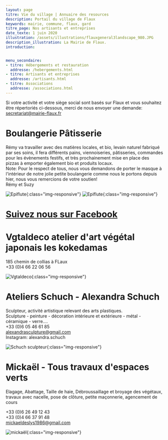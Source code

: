 ```yaml
---
layout: page
titre: Vie du village | Annuaire des resources
description: Portail du village de Flaux
keywords: mairie, commune, flaux, gard
titre_page: Nos artisants et entreprises
date_texte: 1 juin 2020
illustration: /assets/illustrations/flauxgeneral3landscape_980.JPG
description_illustration: La Mairie de Flaux.
introduction:


menu_secondaire:
- titre: Hébergements et restauration
  addresse: /hebergements.html
- titre: Artisants et entreprises
  addresse: /artisants.html
- titre: Associations
  addresse: /associations.html
---
```

Si votre activité et votre siège social sont basés sur Flaux et vous souhaitez être répertoriés ci-dessous, merci de nous envoyer une demande: secretariat@mairie-flaux.fr

# Boulangerie Pâtisserie
Rémy va travailler avec des matières locales, et bio, levain naturel fabriqué par ses soins, il fera différents pains, viennoiseries, pâtisseries, commandes pour les évènements festifs, et très prochainement mise en place des pizzas à emporter également bio et produits locaux.<br>
Note: Pour le respect de tous, nous vous demandons de porter le masque à l'intérieur de notre jolie petite boulangerie comme nous le portons depuis hier, nous vous remercions de votre soutien! <br>
Rémy et Suzy

![Epiflute](/assets/illustrations/Epiflute.jpg){:class="img-responsive"}
![Epiflute](/assets/flyer/boulangerie-noel2021.jpg){:class="img-responsive"}


# [Suivez nous sur Facebook](https://www.facebook.com/EpisFlute/)



# Vgtaldeco atelier d'art végétal japonais les kokedamas 
185 chemin de collias à FLaux<br>
+33 (0)4 66 22 06 56<br>

![Vgtaldeco](assets/images/Vgtaldeco-cartevisite.jpg){:class="img-responsive"}



# Ateliers Schuch - Alexandra Schuch <br>
Sculpteur, activité artistique relevant des arts plastiques.  <br>
Sculpture - peinture - décoration intérieure et extérieure - métal - céramique - verre....<br>
+33 (0)6 05 46 61 85  <br>
alexandrasculpture@gmail.com <br>
Instagram: alexandra.schuch <br>

![Schuch sculpteur](assets/illustrations/alexschuch.jpg){:class="img-responsive"}


# Mickaël - Tous travaux d'espaces verts <br>
Elagage, Abattage, Taille de haie, Débroussaillage et broyage des végétaux, travaux avec nacelle, pose de clôture, petite maçonnerie, agencement de cours<br>

+33 (0)6 26 49 12 43  <br>
+33 (0)4 66 37 91 48  <br>
mickaeldeslys1986@gmail.com <br>


![mickaël](assets/illustrations/Mickaelcarte.jpg){:class="img-responsive"}

